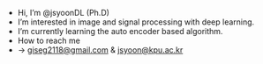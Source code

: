 - Hi, I’m @jsyoonDL (Ph.D)
- I’m interested in image and signal processing with deep learning.
- I’m currently learning the auto encoder based algorithm.
- How to reach me
-   -> giseg2118@gmail.com & jsyoon@kpu.ac.kr

